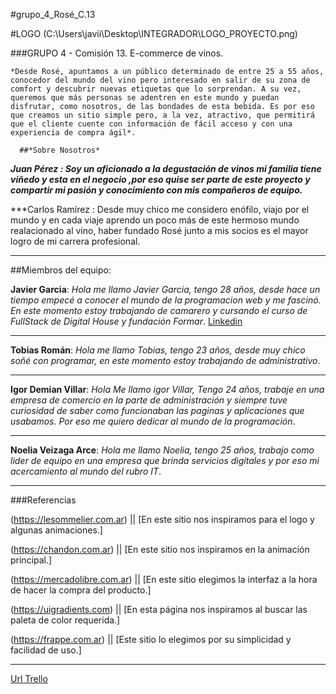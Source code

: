#grupo_4_Rosé_C.13


#LOGO
(C:\Users\javii\Desktop\INTEGRADOR\LOGO_PROYECTO.png)


###GRUPO 4 - Comisión 13. E-commerce de vinos.

    *Desde Rosé, apuntamos a un público determinado de entre 25 a 55 años, conocedor del mundo del vino pero interesado en salir de su zona de comfort y descubrir nuevas etiquetas que lo sorprendan. A su vez, queremos que más personas se adentren en este mundo y puedan disfrutar, como nosotros, de las bondades de esta bebida. Es por eso que creamos un sitio simple pero, a la vez, atractivo, que permitirá que el cliente cuente con información de fácil acceso y con una experiencia de compra ágil*.
    
      ##*Sobre Nosotros*
      
 ***Juan Pérez : Soy un aficionado a la degustación de vinos mi familia tiene viñedo y esta en el negocio ,por eso quise ser parte de este proyecto y compartir mi pasión y conocimiento con mis compañeros de equipo.***
 
 ***Carlos Ramírez : Desde muy chico me considero enófilo, viajo por el mundo y en cada viaje aprendo un poco más de este hermoso mundo realacionado al vino, haber fundado Rosé junto a mis socios es el mayor logro de mi carrera profesional.


___________________________________________________________________________________________________________


##Miembros del equipo:


 **Javier Garcia**: *Hola me llamo Javier Garcia, tengo 28 años, desde hace un tiempo empecé a conocer el mundo de la programacion web y me fascinó. En este momento estoy trabajando de camarero y cursando el curso de FullStack de Digital House y fundación Formar*.
[Linkedin](https://www.linkedin.com/in/javiergarcia1227/ "Linkedin")
 __________________________________________________________________

**Tobias Román**: *Hola me llamo Tobias, tengo 23 años, desde muy chico soñé con programar, en este momento estoy trabajando de administrativo*.

__________________________________________________________________

**Igor Demian Villar**: *Hola Me llamo igor Villar, Tengo 24 años, trabaje en una empresa de comercio en la parte de administración y siempre tuve curiosidad de saber como funcionaban las paginas y aplicaciones que usabamos. Por eso me quiero dedicar al mundo de la programación*.

__________________________________________________________________

**Noelia Veizaga Arce**: *Hola me llamo Noelia, tengo 25 años, trabajo como lider de equipo en una empresa que brinda servicios digitales y por eso mi acercamiento al mundo del rubro IT*.

___________________________________________________________________________________________________________

###Referencias

(https://lesommelier.com.ar) || [En este sitio nos inspiramos para el logo y algunas animaciones.]

(https://chandon.com.ar) || [En este sitio nos inspiramos en la animación principal.]

(https://mercadolibre.com.ar) || [En este sitio elegimos la interfaz a la hora de hacer la compra del producto.]

(https://uigradients.com) || [En esta página nos inspiramos al buscar las paleta de color requerida.]

(https://frappe.com.ar) || [Este sitio lo elegimos por su simplicidad y facilidad de uso.]

___________________________________________________________________________________________________________


[Url Trello](https://trello.com/b/RRPHpQI4/sprints-ros%C3%A9/ "Trello")
